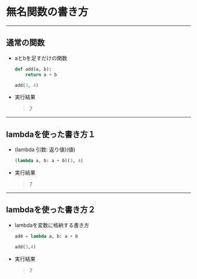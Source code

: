 # 無名関数の書き方

---

## 通常の関数

* aとbを足すだけの関数

  ```python
  def add(a, b):
      return a + b

  add(3, 4)
  ```

* 実行結果

  > 7

---

## lambdaを使った書き方１

* (lambda 引数: 返り値)(値)

  ```python
  (lambda a, b: a + b)(3, 4)
  ```

* 実行結果

  > 7

---

## lambdaを使った書き方２

* lambdaを変数に格納する書き方

  ```python
  add = lambda a, b: a + b

  add(3,4)
  ```

* 実行結果

  > 7
